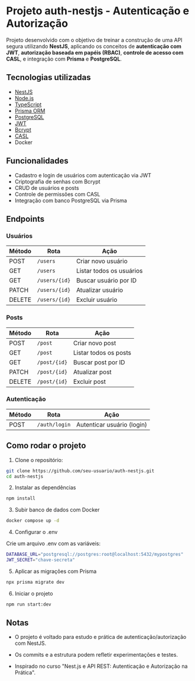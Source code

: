 # Projeto auth-nestjs - Autenticação e Autorização

Projeto desenvolvido com o objetivo de treinar a construção de uma API segura utilizando **NestJS**, aplicando os conceitos de **autenticação com JWT**, **autorização baseada em papéis (RBAC)**, **controle de acesso com CASL**, e integração com **Prisma** e **PostgreSQL**.


## Tecnologias utilizadas

- [NestJS](https://nestjs.com/)
- [Node.js](https://nodejs.org/)
- [TypeScript](https://www.typescriptlang.org/)
- [Prisma ORM](https://www.prisma.io/)
- [PostgreSQL](https://www.postgresql.org/)
- [JWT](https://jwt.io/)
- [Bcrypt](https://github.com/kelektiv/node.bcrypt.js)
- [CASL](https://casl.js.org/)
- Docker

## Funcionalidades
- Cadastro e login de usuários com autenticação via JWT
- Criptografia de senhas com Bcrypt
- CRUD de usuários e posts
- Controle de permissões com CASL
- Integração com banco PostgreSQL via Prisma


## Endpoints

### Usuários

| Método | Rota         | Ação                      
|--------|--------------|---------------------------
| POST   | `/users`       | Criar novo usuário        
| GET    | `/users`       | Listar todos os usuários  
| GET    | `/users/{id}`  | Buscar usuário por ID     
| PATCH  | `/users/{id}`  | Atualizar usuário         
| DELETE | `/users/{id}`  | Excluir usuário           

### Posts

| Método | Rota         | Ação                      
|--------|--------------|---------------------------
| POST   | `/post`        | Criar novo post           
| GET    | `/post`        | Listar todos os posts     
| GET    | `/post/{id}`   | Buscar post por ID        
| PATCH  | `/post/{id}`   | Atualizar post            
| DELETE | `/post/{id}`   | Excluir post              

### Autenticação

| Método | Rota          | Ação                      
|--------|---------------|---------------------------
| POST   | `/auth/login`   | Autenticar usuário (login) 

## Como rodar o projeto

1. Clone o repositório:
```bash
git clone https://github.com/seu-usuario/auth-nestjs.git
cd auth-nestjs

```

2. Instalar as dependências
```bash
npm install
```

3. Subir banco de dados com Docker
```bash
docker compose up -d
```

4. Configurar o .env

Crie um arquivo .env com as variáveis:
```bash
DATABASE_URL="postgresql://postgres:root@localhost:5432/mypostgres"
JWT_SECRET="chave-secreta"
```

5. Aplicar as migrações com Prisma
```bash
npx prisma migrate dev
```

6. Iniciar o projeto
```bash
npm run start:dev
```

## Notas
- O projeto é voltado para estudo e prática de autenticação/autorização com NestJS.

- Os commits e a estrutura podem refletir experimentações e testes.

- Inspirado no curso "Nest.js e API REST: Autenticação e Autorização na Prática".